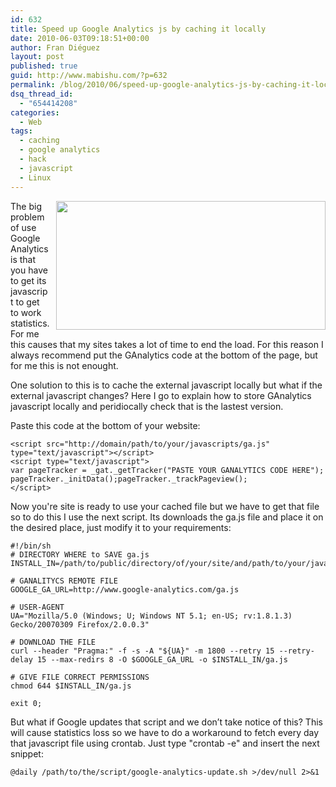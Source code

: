 ```yaml
---
id: 632
title: Speed up Google Analytics js by caching it locally
date: 2010-06-03T09:18:51+00:00
author: Fran Diéguez
layout: post
published: true
guid: http://www.mabishu.com/?p=632
permalink: /blog/2010/06/speed-up-google-analytics-js-by-caching-it-locally/
dsq_thread_id:
  - "654414208"
categories:
  - Web
tags:
  - caching
  - google analytics
  - hack
  - javascript
  - Linux
---
```

<img class="size-full wp-image-640 alignright" style="margin-left: 10px;" title="Google Analytics screenshot" alt="" src="http://www.mabishu.com/wp-content/uploads/2010/06/rect2818.png" width="431" height="206" align="right" />

The big problem of use Google Analytics is that you have to get its javascript to get to work statistics. For me this causes that my sites takes a lot of time to end the load. For this reason I always recommend put the GAnalytics code at the bottom of the page, but for me this is not enought.

One solution to this is to cache the external javascript locally but what if the external javascript changes? Here I go to explain how to store GAnalytics javascript locally and peridiocally check that is the lastest version.
<!--more-->
Paste this code at the bottom of your website:
<pre><code>&lt;script src="http://domain/path/to/your/javascripts/ga.js" type="text/javascript"&gt;&lt;/script&gt;
&lt;script type="text/javascript"&gt;
var pageTracker = _gat._getTracker("PASTE YOUR GANALYTICS CODE HERE");
pageTracker._initData();pageTracker._trackPageview();
&lt;/script&gt;
</code></pre>
Now you're site is ready to use your cached file but we have to get that file so to do this I use the next script. Its downloads the ga.js file and place it on the desired place, just modify it to your requirements:
<pre><code>#!/bin/sh
# DIRECTORY WHERE to SAVE ga.js
INSTALL_IN=/path/to/public/directory/of/your/site/and/path/to/your/javascripts/

# GANALITYCS REMOTE FILE
GOOGLE_GA_URL=http://www.google-analytics.com/ga.js

# USER-AGENT
UA="Mozilla/5.0 (Windows; U; Windows NT 5.1; en-US; rv:1.8.1.3) Gecko/20070309 Firefox/2.0.0.3"

# DOWNLOAD THE FILE
curl --header "Pragma:" -f -s -A "${UA}" -m 1800 --retry 15 --retry-delay 15 --max-redirs 8 -O $GOOGLE_GA_URL -o $INSTALL_IN/ga.js

# GIVE FILE CORRECT PERMISSIONS
chmod 644 $INSTALL_IN/ga.js

exit 0;</code></pre>
But what if Google updates that script and we don’t take notice of this? This will cause statistics loss so we have to do a workaround to fetch every day that javascript file using crontab. Just type "crontab -e" and insert the next snippet:
<pre><code>@daily /path/to/the/script/google-analytics-update.sh &gt;/dev/null 2&gt;&amp;1</code></pre>
